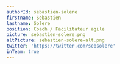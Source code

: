 ```yaml
---
authorId: sebastien-solere
firstname: Sebastien
lastname: Solere
position: Coach / Facilitateur agile
picture: sebastien-solere.png
altPicture: sebastien-solere-alt.png
twitter: 'https://twitter.com/sebsolere'
inTeam: true
---
```

